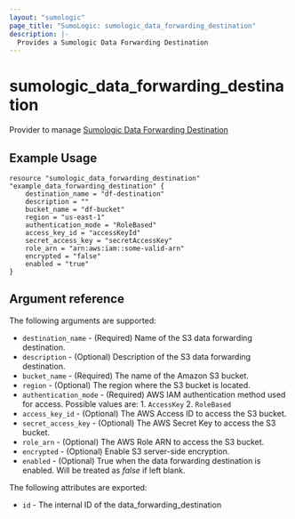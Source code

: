 ```yaml
---
layout: "sumologic"
page_title: "SumoLogic: sumologic_data_forwarding_destination"
description: |-
  Provides a Sumologic Data Forwarding Destination
---
```


# sumologic_data_forwarding_destination
Provider to manage [Sumologic Data Forwarding Destination](https://help.sumologic.com/docs/manage/data-forwarding/amazon-s3-bucket/#configure-an-s3-data-forwarding-destination)

## Example Usage
```hcl
resource "sumologic_data_forwarding_destination" "example_data_forwarding_destination" {
    destination_name = "df-destination"
    description = ""
    bucket_name = "df-bucket"
    region = "us-east-1"
    authentication_mode = "RoleBased"
    access_key_id = "accessKeyId"
    secret_access_key = "secretAccessKey"
    role_arn = "arn:aws:iam::some-valid-arn"
    encrypted = "false"
    enabled = "true"
}
```
## Argument reference

The following arguments are supported:

- `destination_name` - (Required) Name of the S3 data forwarding destination.
- `description` - (Optional) Description of the S3 data forwarding destination.
- `bucket_name` - (Required) The name of the Amazon S3 bucket.
- `region` - (Optional) The region where the S3 bucket is located.
- `authentication_mode` - (Required) AWS IAM authentication method used for access. Possible values are: 1. `AccessKey` 2. `RoleBased`
- `access_key_id` - (Optional) The AWS Access ID to access the S3 bucket.
- `secret_access_key` - (Optional) The AWS Secret Key to access the S3 bucket.
- `role_arn` - (Optional) The AWS Role ARN to access the S3 bucket.
- `encrypted` - (Optional) Enable S3 server-side encryption.
- `enabled` - (Optional) True when the data forwarding destination is enabled. Will be treated as _false_ if left blank.

The following attributes are exported:

- `id` - The internal ID of the data_forwarding_destination
